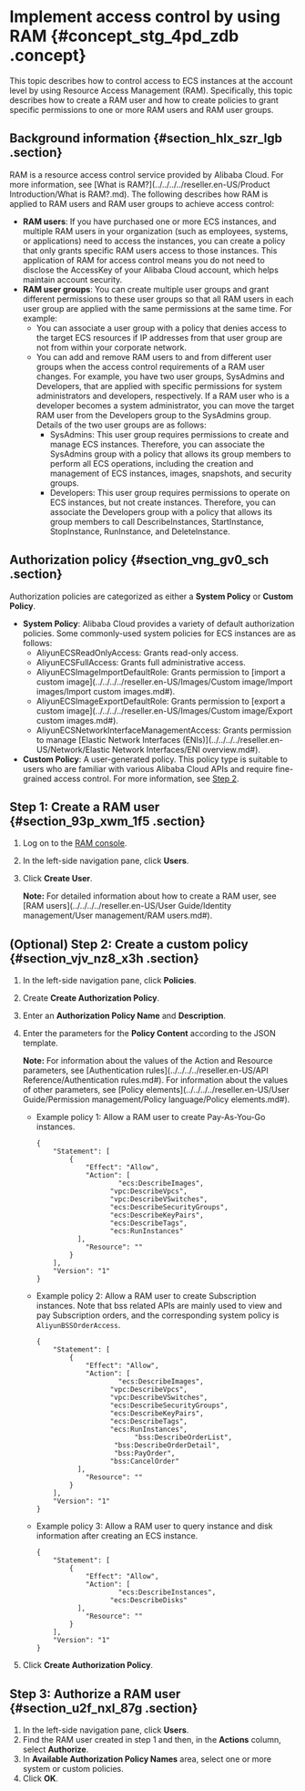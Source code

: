 # Implement access control by using RAM {#concept_stg_4pd_zdb .concept}

This topic describes how to control access to ECS instances at the account level by using Resource Access Management \(RAM\). Specifically, this topic describes how to create a RAM user and how to create policies to grant specific permissions to one or more RAM users and RAM user groups.

## Background information {#section_hlx_szr_lgb .section}

RAM is a resource access control service provided by Alibaba Cloud. For more information, see [What is RAM?](../../../../reseller.en-US/Product Introduction/What is RAM?.md). The following describes how RAM is applied to RAM users and RAM user groups to achieve access control:

-   **RAM users**: If you have purchased one or more ECS instances, and multiple RAM users in your organization \(such as employees, systems, or applications\) need to access the instances, you can create a policy that only grants specific RAM users access to those instances. This application of RAM for access control means you do not need to disclose the AccessKey of your Alibaba Cloud account, which helps maintain account security.
-   **RAM user groups**: You can create multiple user groups and grant different permissions to these user groups so that all RAM users in each user group are applied with the same permissions at the same time. For example:
    -   You can associate a user group with a policy that denies access to the target ECS resources if IP addresses from that user group are not from within your corporate network.
    -   You can add and remove RAM users to and from different user groups when the access control requirements of a RAM user changes. For example, you have two user groups, SysAdmins and Developers, that are applied with specific permissions for system administrators and developers, respectively. If a RAM user who is a developer becomes a system administrator, you can move the target RAM user from the Developers group to the SysAdmins group. Details of the two user groups are as follows:
        -   SysAdmins: This user group requires permissions to create and manage ECS instances. Therefore, you can associate the SysAdmins group with a policy that allows its group members to perform all ECS operations, including the creation and management of ECS instances, images, snapshots, and security groups.
        -   Developers: This user group requires permissions to operate on ECS instances, but not create instances. Therefore, you can associate the Developers group with a policy that allows its group members to call DescribeInstances, StartInstance, StopInstance, RunInstance, and DeleteInstance.

## Authorization policy {#section_vng_gv0_sch .section}

Authorization policies are categorized as either a **System Policy** or **Custom Policy**.

-   **System Policy**: Alibaba Cloud provides a variety of default authorization policies. Some commonly-used system policies for ECS instances are as follows:
    -   AliyunECSReadOnlyAccess: Grants read-only access.
    -   AliyunECSFullAccess: Grants full administrative access.
    -   AliyunECSImageImportDefaultRole: Grants permission to [import a custom image](../../../../reseller.en-US/Images/Custom image/Import images/Import custom images.md#).
    -   AliyunECSImageExportDefaultRole: Grants permission to [export a custom image](../../../../reseller.en-US/Images/Custom image/Export custom images.md#).
    -   AliyunECSNetworkInterfaceManagementAccess: Grants permission to manage [Elastic Network Interfaces \(ENIs\)](../../../../reseller.en-US/Network/Elastic Network Interfaces/ENI overview.md#).
-   **Custom Policy**: A user-generated policy. This policy type is suitable to users who are familiar with various Alibaba Cloud APIs and require fine-grained access control. For more information, see [Step 2](#).

## Step 1: Create a RAM user {#section_93p_xwm_1f5 .section}

1.  Log on to the [RAM console](https://partners-intl.console.aliyun.com/#/ram).
2.  In the left-side navigation pane, click **Users**.
3.  Click **Create User**.

    **Note:** For detailed information about how to create a RAM user, see [RAM users](../../../../reseller.en-US/User Guide/Identity management/User management/RAM users.md#).


## \(Optional\) Step 2: Create a custom policy {#section_vjv_nz8_x3h .section}

1.  In the left-side navigation pane, click **Policies**.
2.  Create **Create Authorization Policy**.
3.  Enter an **Authorization Policy Name** and **Description**.
4.  Enter the parameters for the **Policy Content** according to the JSON template.

    **Note:** For information about the values of the Action and Resource parameters, see [Authentication rules](../../../../reseller.en-US/API Reference/Authentication rules.md#). For information about the values of other parameters, see [Policy elements](../../../../reseller.en-US/User Guide/Permission management/Policy language/Policy elements.md#).

    -   Example policy 1: Allow a RAM user to create Pay-As-You-Go instances.

        ``` {#codeblock_k5g_597_yr2}
        {
            "Statement": [
                {
                    "Effect": "Allow",
                    "Action": [
                            "ecs:DescribeImages", 
                          "vpc:DescribeVpcs", 
                          "vpc:DescribeVSwitches", 
                          "ecs:DescribeSecurityGroups", 
                          "ecs:DescribeKeyPairs",
                          "ecs:DescribeTags", 
                          "ecs:RunInstances"
                  ],
                    "Resource": ""
                }
            ],
            "Version": "1"
        }
        ```

    -   Example policy 2: Allow a RAM user to create Subscription instances. Note that bss related APIs are mainly used to view and pay Subscription orders, and the corresponding system policy is `AliyunBSSOrderAccess`.

        ``` {#codeblock_fdz_hyt_tnc}
        {
            "Statement": [
                {
                    "Effect": "Allow",
                    "Action": [
                            "ecs:DescribeImages", 
                          "vpc:DescribeVpcs", 
                          "vpc:DescribeVSwitches", 
                          "ecs:DescribeSecurityGroups", 
                          "ecs:DescribeKeyPairs",
                          "ecs:DescribeTags", 
                          "ecs:RunInstances",
                                "bss:DescribeOrderList",
                           "bss:DescribeOrderDetail",
                           "bss:PayOrder",
                          "bss:CancelOrder"
                  ],
                    "Resource": ""
                }
            ],
            "Version": "1"
        }
        ```

    -   Example policy 3: Allow a RAM user to query instance and disk information after creating an ECS instance.

        ``` {#codeblock_k6k_nob_qgz}
        {
            "Statement": [
                {
                    "Effect": "Allow",
                    "Action": [
                            "ecs:DescribeInstances", 
                          "ecs:DescribeDisks"
                  ],
                    "Resource": ""
                }
            ],
            "Version": "1"
        }
        ```

5.  Click **Create Authorization Policy**.

## Step 3: Authorize a RAM user {#section_u2f_nxl_87g .section}

1.  In the left-side navigation pane, click **Users**.
2.  Find the RAM user created in step 1 and then, in the **Actions** column, select **Authorize**.
3.  In **Available Authorization Policy Names** area, select one or more system or custom policies.
4.  Click **OK**.


